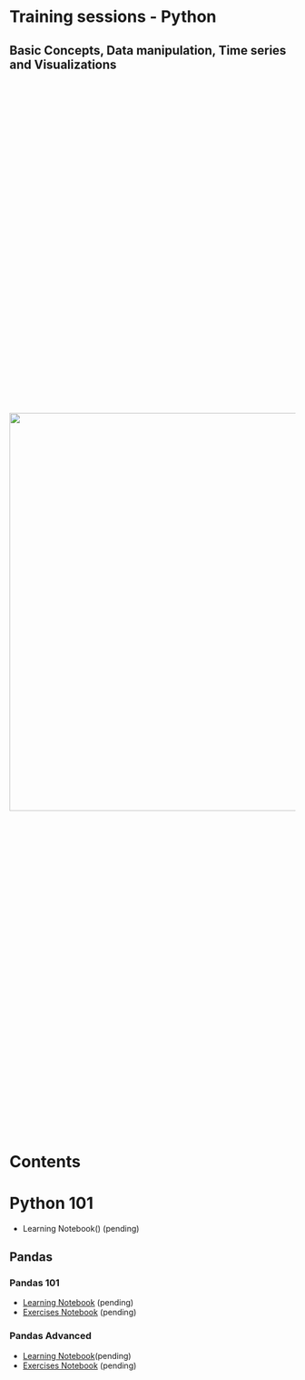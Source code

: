 # Training sessions - Python

## Basic Concepts, Data manipulation, Time series and Visualizations

<p align="center" style="font-size:600px">
  <img src="https://encrypted-tbn0.gstatic.com/images?q=tbn:ANd9GcRN1rxd35SeJgIFZAi2_paXgKSkDIBLtPrQgg&usqp=CAU" width="700px" >
</p>

# Contents

# Python 101

- Learning Notebook() (pending)

## Pandas
### Pandas 101

- [Learning Notebook]() (pending)
- [Exercises Notebook]() (pending)

### Pandas Advanced

- [Learning Notebook]()(pending)
- [Exercises Notebook]() (pending)


